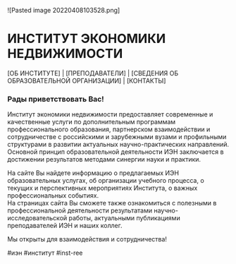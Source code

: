 ![Pasted image 20220408103528.png]
# ИНСТИТУТ ЭКОНОМИКИ НЕДВИЖИМОСТИ

[ОБ ИНСТИТУТЕ]  | [ПРЕПОДАВАТЕЛИ] | [СВЕДЕНИЯ ОБ ОБРАЗОВАТЕЛЬНОЙ ОРГАНИЗАЦИИ] | [КОНТАКТЫ]

### Рады приветствовать Вас!

Институт экономики недвижимости предоставляет современные и качественные услуги по дополнительным программам профессионального образования, партнерском взаимодействии и сотрудничестве с российскими и зарубежными вузами и профильными структурами в развитии актуальных научно-практических направлений.   
Основной принцип образовательной деятельности ИЭН заключается в достижении результатов методами синергии науки и практики.

На сайте Вы найдете информацию о предлагаемых ИЭН образовательных услугах, об организации учебного процесса, о текущих и перспективных мероприятиях Института, о важных профессиональных событиях.  
На страницах сайта Вы сможете также ознакомиться с полезными в профессиональной деятельности результатами научно-исследовательской работы, актуальными публикациями преподавателей ИЭН и наших коллег.

Мы открыты для взаимодействия и сотрудничества!

#иэн #институт #inst-ree
